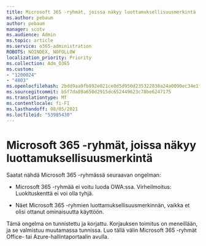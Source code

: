 ```yaml
---
title: Microsoft 365 -ryhmät, joissa näkyy luottamuksellisuusmerkintä
ms.author: pebaum
author: pebaum
manager: scotv
ms.audience: Admin
ms.topic: article
ms.service: o365-administration
ROBOTS: NOINDEX, NOFOLLOW
localization_priority: Priority
ms.collection: Adm_O365
ms.custom:
- "1200024"
- "4803"
ms.openlocfilehash: 2bdd9aa9fb892e021ce0d5d950d235322838a24a0090ec34e1fe040cb1473113
ms.sourcegitcommit: b5f7da89a650d2915dc652449623c78be6247175
ms.translationtype: MT
ms.contentlocale: fi-FI
ms.lasthandoff: 08/05/2021
ms.locfileid: "53985430"
---
```

# <a name="microsoft-365-groups-showing-sensitivity-label"></a>Microsoft 365 -ryhmät, joissa näkyy luottamuksellisuusmerkintä

Saatat nähdä Microsoft 365 -ryhmässä seuraavan ongelman:

- Microsoft 365 -ryhmää ei voitu luoda OWA:ssa. Virheilmoitus: Luokituskenttä ei voi olla tyhjä.

- Näet Microsoft 365 -ryhmien luottamuksellisuusmerkinnän, vaikka et olisi ottanut ominaisuutta käyttöön.

Tämä ongelma on tunnistettu ja korjattu. Korjauksen toimitus on meneillään, ja se valmistuu muutamassa tunnissa. Luo tällä välin Microsoft 365 -ryhmät Office- tai Azure-hallintaportaalin avulla.  
